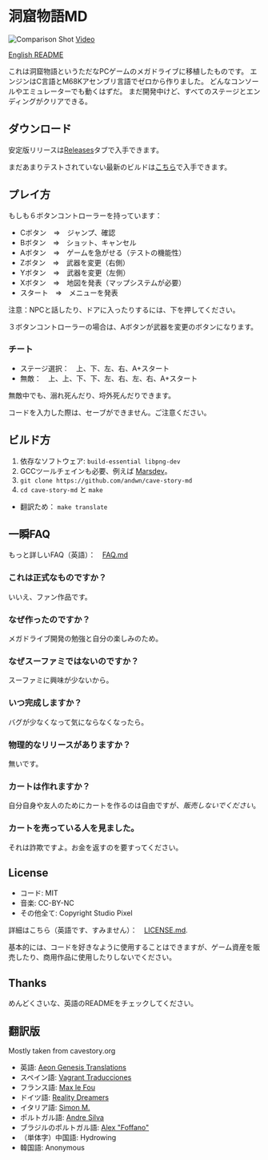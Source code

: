 # 洞窟物語MD
![Comparison Shot](doc/screen01.png)
[Video](http://www.youtube.com/watch?v=aZU133ekDVk)

[English README](README.md)

これは洞窟物語というただなPCゲームのメガドライブに移植したものです。
エンジンはC言語とM68Kアセンブリ言語でゼロから作りました。
どんなコンソールやエミュレーターでも動くはずだ。
まだ開発中けど、すべてのステージとエンディングがクリアできる。

## ダウンロード
安定版リリースは[Releases](https://github.com/andwn/cave-story-md/releases)タブで入手できます。

まだあまりテストされていない最新のビルドは[こちら](https://tenshi.skychase.zone/cs/)で入手できます。

## プレイ方
もしも６ボタンコントローラーを持っています：

- Cボタン　⇒　ジャンプ、確認
- Bボタン　⇒　ショット、キャンセル
- Aボタン　⇒　ゲームを急がせる（テストの機能性）
- Zボタン　⇒　武器を変更（右側）
- Yボタン　⇒　武器を変更（左側）
- Xボタン　⇒　地図を発表（マップシステムが必要）
- スタート　⇒　メニューを発表

注意：NPCと話したり、ドアに入ったりするには、下を押してください。

３ボタンコントローラーの場合は、Aボタンが武器を変更のボタンになります。

### チート
- ステージ選択：　上、下、左、右、A+スタート
- 無敵：　上、上、下、下、左、右、左、右、A+スタート

無敵中でも、溺れ死んだり、埒外死んだりできます。

コードを入力した際は、セーブができません。ご注意ください。

## ビルド方
1. 依存なソフトウェア: `build-essential libpng-dev` 
2. GCCツールチェインも必要、例えば [Marsdev](http://github.com/andwn/marsdev)。
3. `git clone https://github.com/andwn/cave-story-md`
4. `cd cave-story-md` と `make`
  - 翻訳ため： `make translate`

## 一瞬FAQ
もっと詳しいFAQ（英語）：　[FAQ.md](doc/FAQ.md)

### これは正式なものですか？
いいえ、ファン作品です。

### なぜ作ったのですか？
メガドライブ開発の勉強と自分の楽しみのため。

### なぜスーファミではないのですか？
スーファミに興味が少ないから。

### いつ完成しますか？
バグが少なくなって気にならなくなったら。

### 物理的なリリースがありますか？
無いです。

### カートは作れますか？
自分自身や友人のためにカートを作るのは自由ですが、*販売しないでください*。

### カートを売っている人を見ました。
それは詐欺ですよ。お金を返すのを要すってください。

## License
- コード: MIT
- 音楽: CC-BY-NC
- その他全て: Copyright Studio Pixel

詳細はこちら（英語です、すみません）：　[LICENSE.md](doc/LICENSE.md).

基本的には、コードを好きなように使用することはできますが、ゲーム資産を販売したり、商用作品に使用したりしないでください。

## Thanks
めんどくさいな、英語のREADMEをチェックしてください。

## 翻訳版
Mostly taken from cavestory.org

- 英語: [Aeon Genesis Translations](http://agtp.romhack.net/)
- スペイン語: [Vagrant Traducciones](http://vagrant.romhackhispano.org)
- フランス語: [Max le Fou](http://cavestory.maxlefou.com/)
- ドイツ語: [Reality Dreamers](http://www.reality-dreamers.de/)
- イタリア語: [Simon M.](mailto:simonogatari@gmail.com)
- ポルトガル語: [Andre Silva](mailto:andreluis.g.silva@gmail.com)
- ブラジルのポルトガル語: [Alex "Foffano"](mailto:foffano@gmail.com)
- （単体字）中国語: Hydrowing
- 韓国語: Anonymous
